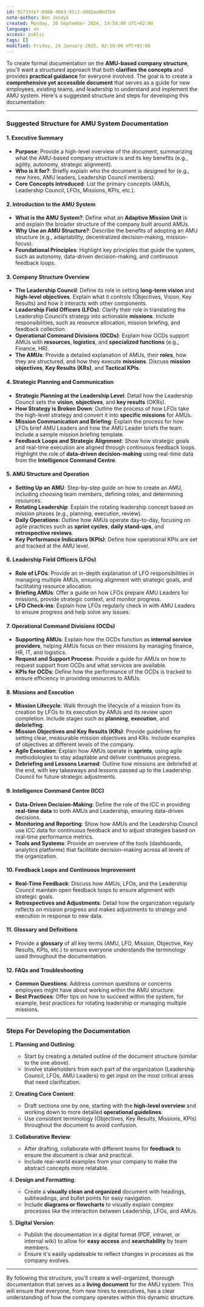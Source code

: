 ```yaml
---
id: 92733fef-0d88-40b3-91c2-ddd2aa9bd7b9
note-author: Ben Jendyk
created: Monday, 30 September 2024, 14:58:00 UTC+02:00
language: en
access: public
tags: []
modified: Friday, 24 January 2025, 02:58:06 UTC+01:00
---
```


To create formal documentation on the **AMU-based company structure**, you'll want a structured approach that both **clarifies the concepts** and provides **practical guidance** for everyone involved. The goal is to create a **comprehensive yet accessible document** that serves as a guide for new employees, existing teams, and leadership to understand and implement the AMU system. Here's a suggested structure and steps for developing this documentation:

---

### **Suggested Structure for AMU System Documentation**

#### **1. Executive Summary**

- **Purpose**: Provide a high-level overview of the document, summarizing what the AMU-based company structure is and its key benefits (e.g., agility, autonomy, strategic alignment).
- **Who is it for?**: Briefly explain who the document is designed for (e.g., new hires, AMU leaders, Leadership Council members).
- **Core Concepts Introduced**: List the primary concepts (AMUs, Leadership Council, LFOs, Missions, KPIs, etc.).

#### **2. Introduction to the AMU System**

- **What is the AMU System?**: Define what an **Adaptive Mission Unit** is and explain the broader structure of the company built around AMUs.
- **Why Use an AMU Structure?**: Describe the benefits of adopting an AMU structure (e.g., adaptability, decentralized decision-making, mission-focus).
- **Foundational Principles**: Highlight key principles that guide the system, such as autonomy, data-driven decision-making, and continuous feedback loops.

#### **3. Company Structure Overview**

- **The Leadership Council**: Define its role in setting **long-term vision** and **high-level objectives**. Explain what it controls (Objectives, Vision, Key Results) and how it interacts with other components.
- **Leadership Field Officers (LFOs)**: Clarify their role in translating the Leadership Council’s strategy into actionable **missions**. Include responsibilities, such as resource allocation, mission briefing, and feedback collection.
- **Operational Command Divisions (OCDs)**: Explain how OCDs support AMUs with **resources**, **logistics**, and **specialized functions** (e.g., Finance, HR).
- **The AMUs**: Provide a detailed explanation of AMUs, their **roles**, how they are structured, and how they execute **missions**. Discuss **mission objectives**, **Key Results (KRs)**, and **Tactical KPIs**.

#### **4. Strategic Planning and Communication**

- **Strategic Planning at the Leadership Level**: Detail how the Leadership Council sets the **vision**, **objectives**, and **key results** (OKRs).
- **How Strategy is Broken Down**: Outline the process of how LFOs take the high-level strategy and convert it into **specific missions** for AMUs.
- **Mission Communication and Briefing**: Explain the process for how LFOs brief AMU Leaders and how the AMU Leader briefs the team. Include a sample mission briefing template.
- **Feedback Loops and Strategic Alignment**: Show how strategic goals and real-time execution are aligned through continuous feedback loops. Highlight the role of **data-driven decision-making** using real-time data from the **Intelligence Command Centre**.

#### **5. AMU Structure and Operation**

- **Setting Up an AMU**: Step-by-step guide on how to create an AMU, including choosing team members, defining roles, and determining resources.
- **Rotating Leadership**: Explain the rotating leadership concept based on mission phases (e.g., planning, execution, review).
- **Daily Operations**: Outline how AMUs operate day-to-day, focusing on agile practices such as **sprint cycles**, **daily stand-ups**, and **retrospective reviews**.
- **Key Performance Indicators (KPIs)**: Define how operational KPIs are set and tracked at the AMU level.

#### **6. Leadership Field Officers (LFOs)**

- **Role of LFOs**: Provide an in-depth explanation of LFO responsibilities in managing multiple AMUs, ensuring alignment with strategic goals, and facilitating resource allocation.
- **Briefing AMUs**: Offer a guide on how LFOs prepare AMU Leaders for missions, provide strategic context, and monitor progress.
- **LFO Check-ins**: Explain how LFOs regularly check in with AMU Leaders to ensure progress and help solve any issues.

#### **7. Operational Command Divisions (OCDs)**

- **Supporting AMUs**: Explain how the OCDs function as **internal service providers**, helping AMUs focus on their missions by managing finance, HR, IT, and logistics.
- **Request and Support Process**: Provide a guide for AMUs on how to request support from OCDs and what services are available.
- **KPIs for OCDs**: Define how the performance of the OCDs is tracked to ensure efficiency in providing resources to AMUs.

#### **8. Missions and Execution**

- **Mission Lifecycle**: Walk through the lifecycle of a mission from its creation by LFOs to its execution by AMUs and its review upon completion. Include stages such as **planning**, **execution**, and **debriefing**.
- **Mission Objectives and Key Results (KRs)**: Provide guidelines for setting clear, measurable mission objectives and KRs. Include examples of objectives at different levels of the company.
- **Agile Execution**: Explain how AMUs operate in **sprints**, using agile methodologies to stay adaptable and deliver continuous progress.
- **Debriefing and Lessons Learned**: Outline how missions are debriefed at the end, with key takeaways and lessons passed up to the Leadership Council for future strategic adjustments.

#### **9. Intelligence Command Centre (ICC)**

- **Data-Driven Decision-Making**: Define the role of the ICC in providing **real-time data** to both AMUs and Leadership, ensuring data-driven decisions.
- **Monitoring and Reporting**: Show how AMUs and the Leadership Council use ICC data for continuous feedback and to adjust strategies based on real-time performance metrics.
- **Tools and Systems**: Provide an overview of the tools (dashboards, analytics platforms) that facilitate decision-making across all levels of the organization.

#### **10. Feedback Loops and Continuous Improvement**

- **Real-Time Feedback**: Discuss how AMUs, LFOs, and the Leadership Council maintain open feedback loops to ensure alignment with strategic goals.
- **Retrospectives and Adjustments**: Detail how the organization regularly reflects on mission progress and makes adjustments to strategy and execution in response to new data.

#### **11. Glossary and Definitions**

- Provide a **glossary** of all key terms (AMU, LFO, Mission, Objective, Key Results, KPIs, etc.) to ensure everyone understands the terminology used throughout the documentation.

#### **12. FAQs and Troubleshooting**

- **Common Questions**: Address common questions or concerns employees might have about working within the AMU structure.
- **Best Practices**: Offer tips on how to succeed within the system, for example, best practices for rotating leadership or managing multiple missions.
  
---

### **Steps For Developing the Documentation**

1. **Planning and Outlining**:
	- Start by creating a detailed outline of the document structure (similar to the one above).
	- Involve stakeholders from each part of the organization (Leadership Council, LFOs, AMU Leaders) to get input on the most critical areas that need clarification.

2. **Creating Core Content**:
	- Draft sections one by one, starting with the **high-level overview** and working down to more detailed **operational guidelines**.
	- Use consistent terminology (Objectives, Key Results, Missions, KPIs) throughout the document to avoid confusion.

3. **Collaborative Review**:
	- After drafting, collaborate with different teams for **feedback** to ensure the document is clear and practical.
	- Include real-world examples from your company to make the abstract concepts more relatable.

4. **Design and Formatting**:
	- Create a **visually clean and organized** document with headings, subheadings, and bullet points for easy navigation.
	- Include **diagrams or flowcharts** to visually explain complex processes like the interaction between Leadership, LFOs, and AMUs.

5. **Digital Version**:
	- Publish the documentation in a digital format (PDF, intranet, or internal wiki) to allow for **easy access** and **searchability** by team members.
	- Ensure it's easily updateable to reflect changes in processes as the company evolves.

---

By following this structure, you’ll create a well-organized, thorough documentation that serves as a **living document** for the AMU system. This will ensure that everyone, from new hires to executives, has a clear understanding of how the company operates within this dynamic structure.
